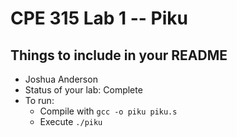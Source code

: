 # CPE 315 Lab 1 -- Piku

## Things to include in your README

* Joshua Anderson
* Status of your lab: Complete
* To run:
  * Compile with `gcc -o piku piku.s`
  * Execute `./piku`
